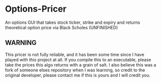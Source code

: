 # Options-Pricer
An options GUI that takes stock ticker, strike and expiry and returns theoretical option price via Black Scholes (UNFINISHED)

## WARNING
This pricer is not fully reliable, and it has been some time since I have played with this project at all. If you compile this to an executable, please take the prices this algo returns with a grain of salt. I also believe this was a fork of someone elses repository when I was learning, so credit to the original developer, please contact me if this is yours and I will credit you.
